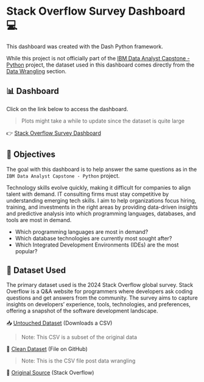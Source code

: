 # Stack Overflow Survey Dashboard 💻

This dashboard was created with the Dash Python framework. 

While this project is not officially part of the [IBM Data Analyst Capstone - Python](https://github.com/FaiLuReH3Ro/ibm-da-capstone-py) project, the dataset used in this dashboard comes directly from the [Data Wrangling](https://github.com/FaiLuReH3Ro/data-wrangling-py) section.

## 📊 Dashboard

Click on the link below to access the dashboard. 

> Plots might take a while to update since the dataset is quite large

👉 [Stack Overflow Survey Dashboard](https://dev-survey-dashboard.onrender.com/)

## 🚀 Objectives

The goal with this dashboard is to help answer the same questions as in the `IBM Data Analyst Capstone - Python` project.

Technology skills evolve quickly, making it difficult for companies to align talent with demand. IT consulting firms must stay competitive by understanding emerging tech skills. I aim to help organizations focus hiring, training, and investments in the right areas by providing data-driven insights and predictive analysis into which programming languages, databases, and tools are most in demand.

* Which programming languages are most in demand?
* Which database technologies are currently most sought after?
* Which Integrated Development Environments (IDEs) are the most popular?

## 📂 Dataset Used

The primary dataset used is the 2024 Stack Overflow global survey. Stack Overflow is a Q&A website for programmers where developers ask coding questions and get answers from the community. The survey aims to capture insights on developers’ experience, tools, technologies, and preferences, offering a snapshot of the software development landscape.

📥 [Untouched Dataset](https://cf-courses-data.s3.us.cloud-object-storage.appdomain.cloud/n01PQ9pSmiRX6520flujwQ/survey-data.csv) (Downloads a CSV)

> Note: This CSV is a subset of the original data

📌 [Clean Dataset](https://github.com/FaiLuReH3Ro/dev-survey-dashboard/blob/main/clean_survey_data.csv) (File on GitHub)

> Note: This is the CSV file post data wrangling 

🔗 [Original Source](https://stackoverflow.blog/2024/08/06/2024-developer-survey/) (Stack Overflow)

